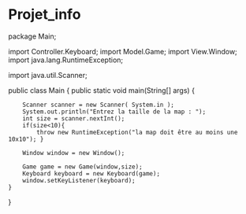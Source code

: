 # Projet_info
package Main;

import Controller.Keyboard;
import Model.Game;
import View.Window;
import java.lang.RuntimeException;
 
import java.util.Scanner;
 
public class Main {
    public static void main(String[] args) {
         
        Scanner scanner = new Scanner( System.in );
        System.out.println("Entrez la taille de la map : ");
        int size = scanner.nextInt();
        if(size<10){
            throw new RuntimeException("la map doit être au moins une 10x10"); }
         
        Window window = new Window();
         
        Game game = new Game(window,size);
        Keyboard keyboard = new Keyboard(game);
        window.setKeyListener(keyboard);
    }
}


